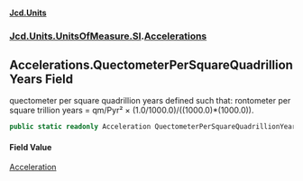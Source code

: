 #### [Jcd.Units](index.md 'index')
### [Jcd.Units.UnitsOfMeasure.SI](Jcd.Units.UnitsOfMeasure.SI.md 'Jcd.Units.UnitsOfMeasure.SI').[Accelerations](Accelerations.md 'Jcd.Units.UnitsOfMeasure.SI.Accelerations')

## Accelerations.QuectometerPerSquareQuadrillionYears Field

quectometer per square quadrillion years defined such that: rontometer per square trillion years = qm/Pyr² ×
(1.0/1000.0)/((1000.0)*(1000.0)).

```csharp
public static readonly Acceleration QuectometerPerSquareQuadrillionYears;
```

#### Field Value
[Acceleration](Acceleration.md 'Jcd.Units.UnitTypes.Acceleration')